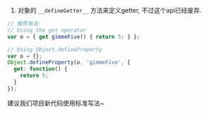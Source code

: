 1. 对象的 `__defineGetter__` 方法来定义getter, 不过这个api已经废弃.

```javascript
// 推荐用法:
// Using the get operator
var o = { get gimmeFive() { return 5; } };

// Using Object.defineProperty
var o = {};
Object.defineProperty(o, 'gimmeFive', {
  get: function() {
    return 5;
  }
});
```
建议我们项目新代码使用标准写法~
